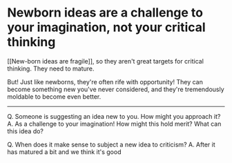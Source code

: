 # Newborn ideas are a challenge to your imagination, not your critical thinking
[[New-born ideas are fragile]], so they aren't great targets for critical thinking. They need to mature. 

But! Just like newborns, they're often rife with opportunity! They can become something new you've never considered, and they're tremendously moldable to become even better.

---

Q. Someone is suggesting an idea new to you. How might you approach it?
A. As a challenge to your imagination! How might this hold merit? What can this idea do?

Q. When does it make sense to subject a new idea to criticism?
A. After it has matured a bit and we think it's good

<!-- {BearID:E6005947-594B-4241-B7D8-608F3678B0BC-11937-00001B96F66F4AFB} -->
